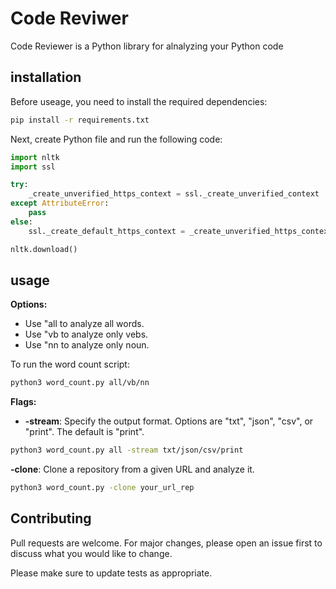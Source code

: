# Code Reviwer
Code Reviewer is a Python library for alnalyzing your Python code

## installation
Before useage, you need to install the required dependencies:

```bash
pip install -r requirements.txt
```
Next, create Python file and run the following code:
``` python
import nltk
import ssl

try:
    _create_unverified_https_context = ssl._create_unverified_context
except AttributeError:
    pass
else:
    ssl._create_default_https_context = _create_unverified_https_context

nltk.download()
```
## usage

**Options:**

- Use "all to analyze all words.
- Use "vb to analyze only vebs.
- Use "nn to analyze only noun.

To run the word count script:

```bash
python3 word_count.py all/vb/nn
```

**Flags:** 

- **-stream**: Specify the output format. Options are "txt", "json", "csv", or "print". The default is "print".

```bash
python3 word_count.py all -stream txt/json/csv/print
```

**-clone**: Clone a repository from a given URL and analyze it.

```bash
python3 word_count.py -clone your_url_rep
```

## Contributing

Pull requests are welcome. For major changes, please open an issue first to discuss what you would like to change.

Please make sure to update tests as appropriate.